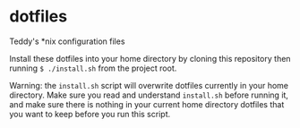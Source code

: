 # dotfiles

Teddy's *nix configuration files

Install these dotfiles into your home directory by cloning this repository then running `$ ./install.sh` from the project root.

Warning: the `install.sh` script will overwrite dotfiles currently in your home directory. Make sure you read and understand `install.sh` before running it, and make sure there is nothing in your current home directory dotfiles that you want to keep before you run this script.
